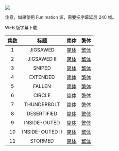 ![](https://i.loli.net/2020/01/07/NJfdlXDHg2PaVsA.png)



注意，如果使用 Funimation 源，需要把字幕延后 240 帧。

WEB 版字幕下载

| 集数 |      标题       |                             简体                             |                             繁体                             |
| :--: | :-------------: | :----------------------------------------------------------: | :----------------------------------------------------------: |
|  1   |    JIGSAWED     | [简体](https://raw.githubusercontent.com/tastysugar/SweetSub/master/ID%20INVADED/%5BSweetSub%5D%20ID%20INVADED%20-%2001.chs.ass) | [繁体](https://raw.githubusercontent.com/tastysugar/SweetSub/master/ID%20INVADED/%5BSweetSub%5D%20ID%20INVADED%20-%2001.cht.ass) |
|  2   |   JIGSAWED II   | [简体](https://raw.githubusercontent.com/tastysugar/SweetSub/master/ID%20INVADED/%5BSweetSub%5D%20ID%20INVADED%20-%2002.chs.ass) | [繁体](https://raw.githubusercontent.com/tastysugar/SweetSub/master/ID%20INVADED/%5BSweetSub%5D%20ID%20INVADED%20-%2002.cht.ass) |
|  3   |     SNIPED      | [简体](https://raw.githubusercontent.com/tastysugar/SweetSub/master/ID%20INVADED/%5BSweetSub%5D%20ID%20INVADED%20-%2003.chs.ass) | [繁体](https://raw.githubusercontent.com/tastysugar/SweetSub/master/ID%20INVADED/%5BSweetSub%5D%20ID%20INVADED%20-%2003.cht.ass) |
|  4   |    EXTENDED     | [简体](https://raw.githubusercontent.com/tastysugar/SweetSub/master/ID%20INVADED/%5BSweetSub%5D%20ID%20INVADED%20-%2004.chs.ass) | [繁体](https://raw.githubusercontent.com/tastysugar/SweetSub/master/ID%20INVADED/%5BSweetSub%5D%20ID%20INVADED%20-%2004.cht.ass) |
|  5   |     FALLEN      | [简体](https://raw.githubusercontent.com/tastysugar/SweetSub/master/ID%20INVADED/%5BSweetSub%5D%20ID%20INVADED%20-%2005.chs.ass) | [繁体](https://raw.githubusercontent.com/tastysugar/SweetSub/master/ID%20INVADED/%5BSweetSub%5D%20ID%20INVADED%20-%2005.cht.ass) |
|  6   |     CIRCLE      | [简体](https://raw.githubusercontent.com/tastysugar/SweetSub/master/ID%20INVADED/%5BSweetSub%5D%20ID%20INVADED%20-%2006.chs.ass) | [繁体](https://raw.githubusercontent.com/tastysugar/SweetSub/master/ID%20INVADED/%5BSweetSub%5D%20ID%20INVADED%20-%2006.cht.ass) |
|  7   |   THUNDERBOLT   | [简体](https://raw.githubusercontent.com/tastysugar/SweetSub/master/ID%20INVADED/%5BSweetSub%5D%20ID%20INVADED%20-%2007.chs.ass) | [繁体](https://raw.githubusercontent.com/tastysugar/SweetSub/master/ID%20INVADED/%5BSweetSub%5D%20ID%20INVADED%20-%2007.cht.ass) |
|  8   |   DESERTIFIED   | [简体](https://raw.githubusercontent.com/tastysugar/SweetSub/master/ID%20INVADED/%5BSweetSub%5D%20ID%20INVADED%20-%2008.chs.ass) | [繁体](https://raw.githubusercontent.com/tastysugar/SweetSub/master/ID%20INVADED/%5BSweetSub%5D%20ID%20INVADED%20-%2008.cht.ass) |
|  9   |  INSIDE-OUTED   | [简体](https://raw.githubusercontent.com/tastysugar/SweetSub/master/ID%20INVADED/%5BSweetSub%5D%20ID%20INVADED%20-%2009.chs.ass) | [繁体](https://raw.githubusercontent.com/tastysugar/SweetSub/master/ID%20INVADED/%5BSweetSub%5D%20ID%20INVADED%20-%2009.cht.ass) |
|  10  | INSIDE-OUTED II | [简体](https://raw.githubusercontent.com/tastysugar/SweetSub/master/ID%20INVADED/%5BSweetSub%5D%20ID%20INVADED%20-%2010.chs.ass) | [繁体](https://raw.githubusercontent.com/tastysugar/SweetSub/master/ID%20INVADED/%5BSweetSub%5D%20ID%20INVADED%20-%2010.cht.ass) |
|  11  |     STORMED     | [简体](https://raw.githubusercontent.com/tastysugar/SweetSub/master/ID%20INVADED/%5BSweetSub%5D%20ID%20INVADED%20-%2011.chs.ass) | [繁体](https://raw.githubusercontent.com/tastysugar/SweetSub/master/ID%20INVADED/%5BSweetSub%5D%20ID%20INVADED%20-%2011.cht.ass) |
